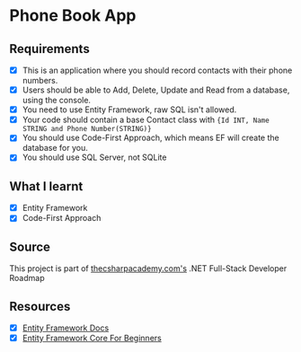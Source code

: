 # Phone Book App

## Requirements

- [x] This is an application where you should record contacts with their phone numbers.  
- [x] Users should be able to Add, Delete, Update and Read from a database, using the console.  
- [x] You need to use Entity Framework, raw SQL isn't allowed.  
- [x] Your code should contain a base Contact class with `{Id INT, Name STRING and Phone Number(STRING)}`  
- [x] You should use Code-First Approach, which means EF will create the database for you.  
- [x] You should use SQL Server, not SQLite  

## What I learnt

- [x] Entity Framework
- [x] Code-First Approach

## Source
This project is part of [thecsharpacademy.com's](https://www.thecsharpacademy.com/) .NET Full-Stack Developer Roadmap

## Resources

- [x] [Entity Framework Docs](https://docs.microsoft.com/en-us/ef/core/get-started/overview/first-app?tabs=netcore-cli)
- [x] [Entity Framework Core For Beginners](https://www.youtube.com/playlist?list=PLdo4fOcmZ0oX7uTkjYwvCJDG2qhcSzwZ6)
